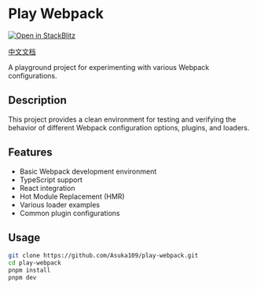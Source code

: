 # Play Webpack

[![Open in StackBlitz](https://developer.stackblitz.com/img/open_in_stackblitz.svg)](https://stackblitz.com/github/Asuka109/play-webpack)

[中文文档](./README_zh.md)

A playground project for experimenting with various Webpack configurations.

## Description

This project provides a clean environment for testing and verifying the behavior of different Webpack configuration options, plugins, and loaders.

## Features

- Basic Webpack development environment
- TypeScript support
- React integration
- Hot Module Replacement (HMR)
- Various loader examples
- Common plugin configurations

## Usage

```bash
git clone https://github.com/Asuka109/play-webpack.git
cd play-webpack
pnpm install
pnpm dev
```
